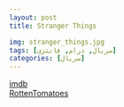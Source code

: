 ```yaml
---
layout: post
title: Stranger Things

img: stranger_things.jpg
tags: [سریال, درام, فانتزی]
categories: [سریال]
---
```


[imdb](https://www.imdb.com/title/tt4574334)  
[RottenTomatoes](https://www.rottentomatoes.com/tv/stranger_things)